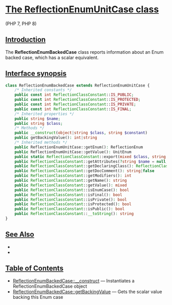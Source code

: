 # [The ReflectionEnumUnitCase class](https://www.php.net/manual/en/class.reflectionenumbackedcase.php)

(PHP 7, PHP 8)

## [Introduction](#Introduction)

The **ReflectionEnumBackedCase** class reports information about an Enum backed case, which has a scalar equivalent.

## [Interface synopsis](#Interface-synopsis)

```php
class ReflectionEnumBackedCase extends ReflectionEnumUnitCase {
    /* Inherited constants */
    public const int ReflectionClassConstant::IS_PUBLIC;
    public const int ReflectionClassConstant::IS_PROTECTED;
    public const int ReflectionClassConstant::IS_PRIVATE;
    public const int ReflectionClassConstant::IS_FINAL;
    /* Inherited properties */
    public string $name;
    public string $class;
    /* Methods */
    public __construct(object|string $class, string $constant)
    public getBackingValue(): int|string
    /* Inherited methods */
    public ReflectionEnumUnitCase::getEnum(): ReflectionEnum
    public ReflectionEnumUnitCase::getValue(): UnitEnum
    public static ReflectionClassConstant::export(mixed $class, string $name, bool $return = ?): string
    public ReflectionClassConstant::getAttributes(?string $name = null, int $flags = 0): array
    public ReflectionClassConstant::getDeclaringClass(): ReflectionClass
    public ReflectionClassConstant::getDocComment(): string|false
    public ReflectionClassConstant::getModifiers(): int
    public ReflectionClassConstant::getName(): string
    public ReflectionClassConstant::getValue(): mixed
    public ReflectionClassConstant::isEnumCase(): bool
    public ReflectionClassConstant::isFinal(): bool
    public ReflectionClassConstant::isPrivate(): bool
    public ReflectionClassConstant::isProtected(): bool
    public ReflectionClassConstant::isPublic(): bool
    public ReflectionClassConstant::__toString(): string
}
```

## [See Also](#See-Also)

- [Enumerations]:(https://www.php.net/manual/en/language.enumerations.php)
- [ReflectionEnumUnitCase]:(./ReflectionEnumUnitCase.md)

## [Table of Contents](#Table-of-Contents)

- [ReflectionEnumBackedCase::__construct] — Instantiates a ReflectionEnumBackedCase object
- [ReflectionEnumBackedCase::getBackingValue] — Gets the scalar value backing this Enum case

[ReflectionEnumBackedCase::__construct]: https://www.php.net/manual/en/reflectionenumbackedcase.construct.php
[ReflectionEnumBackedCase::getBackingValue]: https://www.php.net/manual/en/reflectionenumbackedcase.getbackingvalue.php
